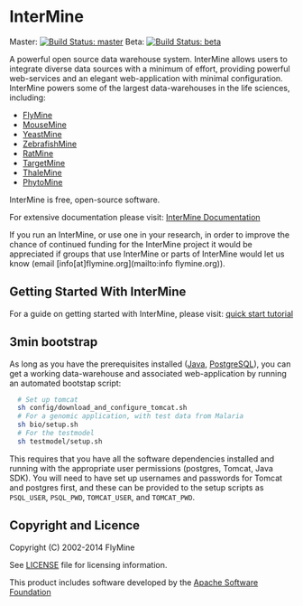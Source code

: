 InterMine
============

Master: [![Build Status: master][travis-badge-master]][ci]
Beta: [![Build Status: beta][travis-badge-beta]][ci]

A powerful open source data warehouse system. InterMine allows users
to integrate diverse data sources with a minimum of effort, providing
powerful web-services and an elegant web-application with minimal
configuration. InterMine powers some of the largest data-warehouses in
the life sciences, including:
  * [FlyMine](http://www.flymine.org)
  * [MouseMine](http://www.mousemine.org)
  * [YeastMine](http://yeastmine.yeastgenome.org)
  * [ZebrafishMine](http://zebrafishmine.org)
  * [RatMine](http://ratmine.mcw.edu/ratmine/begin.do)
  * [TargetMine](http://targetmine.nibio.go.jp/)
  * [ThaleMine](https://apps.araport.org/thalemine)
  * [PhytoMine](http://phytozome.jgi.doe.gov/phytomine)

InterMine is free, open-source software.

For extensive documentation please visit: [InterMine Documentation][readthedocs]

If you run an InterMine, or use one in your research,
in order to improve the chance of continued funding for the
InterMine project it would be appreciated if groups that use
InterMine or parts of InterMine would let us know (email
[info[at]flymine.org](mailto:info flymine.org)).

Getting Started With InterMine
-------------------------------

For a guide on getting started with InterMine, please visit:
[quick start tutorial][tutorial]

3min bootstrap
--------------------------------------

As long as you have the prerequisites installed ([Java][java],
[PostgreSQL][psql]), you can get a working 
data-warehouse and associated web-application by running an
automated bootstap script:

```bash
  # Set up tomcat
  sh config/download_and_configure_tomcat.sh
  # For a genomic application, with test data from Malaria
  sh bio/setup.sh
  # For the testmodel
  sh testmodel/setup.sh
```

This requires that you have all the software dependencies
installed and running with the appropriate user permissions
(postgres, Tomcat, Java SDK). You will need to have set up usernames
and passwords for Tomcat and postgres first, and these can be
provided to the setup scripts as `PSQL_USER`, `PSQL_PWD`,
`TOMCAT_USER`, and `TOMCAT_PWD`.

Copyright and Licence
------------------------

Copyright (C) 2002-2014 FlyMine

See [LICENSE](LICENSE) file for licensing information.

This product includes software developed by the
[Apache Software Foundation][apache]

[travis-badge-master]: https://travis-ci.org/intermine/intermine.svg?branch=master
[travis-badge-beta]: https://travis-ci.org/intermine/intermine.svg?branch=beta
[ci]: https://travis-ci.org/intermine/intermine
[readthedocs]: http://intermine.readthedocs.org/en/latest
[tutorial]: http://intermine.readthedocs.org/en/latest/get-started/tutorial
[psql]: http://www.postgresql.org
[java]: http://www.oracle.com/technetwork/java/javase/downloads/index.html
[apache]: http://www.apache.org
[tomcat]: http://tomcat.apache.org/download-70.cgi

